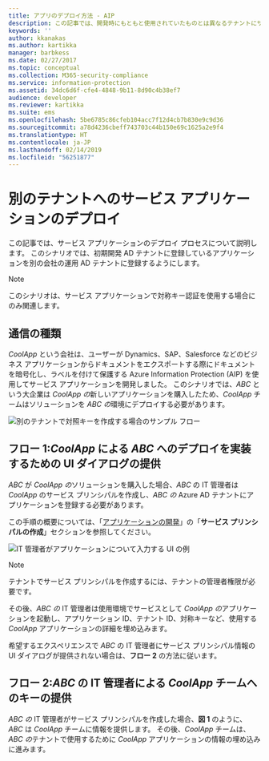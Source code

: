 ```yaml
---
title: アプリのデプロイ方法 - AIP
description: この記事では、開発時にもともと使用されていたものとは異なるテナントにサービス アプリケーションをデプロイするプロセスについて説明します。
keywords: ''
author: kkanakas
ms.author: kartikka
manager: barbkess
ms.date: 02/27/2017
ms.topic: conceptual
ms.collection: M365-security-compliance
ms.service: information-protection
ms.assetid: 34dc6d6f-cfe4-4848-9b11-8d90c4b38ef7
audience: developer
ms.reviewer: kartikka
ms.suite: ems
ms.openlocfilehash: 5be6785c86cfeb104acc7f12d4cb7b830e9c9d36
ms.sourcegitcommit: a78d4236cbeff743703c44b150e69c1625a2e9f4
ms.translationtype: HT
ms.contentlocale: ja-JP
ms.lasthandoff: 02/14/2019
ms.locfileid: "56251877"
---
```

# <a name="deploying-a-service-application-into-a-different-tenant"></a>別のテナントへのサービス アプリケーションのデプロイ

この記事では、サービス アプリケーションのデプロイ プロセスについて説明します。 このシナリオでは、初期開発 AD テナントに登録しているアプリケーションを別の会社の運用 AD テナントに登録するようにします。

> [!Note]
> このシナリオは、サービス アプリケーションで対称キー認証を使用する場合にのみ関連します。

## <a name="scenario"></a>通信の種類
*CoolApp* という会社は、ユーザーが Dynamics、SAP、Salesforce などのビジネス アプリケーションからドキュメントをエクスポートする際にドキュメントを暗号化し、ラベルを付けて保護する Azure Information Protection (AIP) を使用してサービス アプリケーションを開発しました。 このシナリオでは、*ABC* という大企業は *CoolApp の*新しいアプリケーションを購入したため、*CoolApp* チームはソリューションを *ABC の*環境にデプロイする必要があります。 

![別のテナントで対照キーを作成する場合のサンプル フロー](../media/develop/service-app-provision.jpg)

## <a name="flow-1-coolapp-provides-a-ui-dialog-to-abc-to-implement-the-deployment"></a>フロー 1:*CoolApp* による *ABC* へのデプロイを実装するための UI ダイアログの提供

*ABC* が *CoolApp の*ソリューションを購入した場合、*ABC* の IT 管理者は *CoolApp* のサービス プリンシパルを作成し、*ABC の* Azure AD テナントにアプリケーションを登録する必要があります。 

この手順の概要については、「[アプリケーションの開発](developing-your-application.md)」の「**サービス プリンシパルの作成**」セクションを参照してください。

![IT 管理者がアプリケーションについて入力する UI の例](../media/develop/how-to-deploy-app-UI.png)

> [!Note]
> テナントでサービス プリンシパルを作成するには、テナントの管理者権限が必要です。

その後、*ABC の* IT 管理者は使用環境でサービスとして *CoolApp の*アプリケーションを起動し、アプリケーション ID、テナント ID、対称キーなど、使用する *CoolApp* アプリケーションの詳細を埋め込みます。

希望するエクスペリエンスで *ABC* の IT 管理者にサービス プリンシパル情報の UI ダイアログが提供されない場合は、**フロー 2** の方法に従います。

## <a name="flow-2-abc-it-administrator-provides-the-key-to-the-coolapp-team"></a>フロー 2:*ABC* の IT 管理者による *CoolApp* チームへのキーの提供

*ABC の* IT 管理者がサービス プリンシパルを作成した場合、**図 1** のように、*ABC* は *CoolApp* チームに情報を提供します。 その後、*CoolApp* チームは、*ABC の*テナントで使用するために *CoolApp* アプリケーションの情報の埋め込みに進みます。
